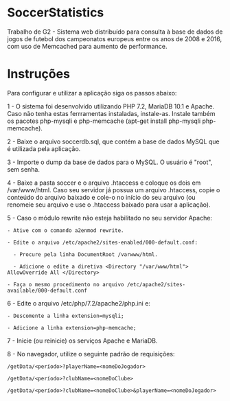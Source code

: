 # SoccerStatistics
Trabalho de G2 - Sistema web distribuído para consulta à base de dados de jogos de futebol dos campeonatos europeus entre os anos de 2008 e 2016, com uso de Memcached para aumento de performance.

# Instruções
Para configurar e utilizar a aplicação siga os passos abaixo:

1 - O sistema foi desenvolvido utilizando PHP 7.2, MariaDB 10.1 e Apache. Caso não tenha estas ferrramentas instaladas, instale-as. Instale também os pacotes php-mysqli e php-memcache (apt-get install php-mysqli php-memcache).

2 - Baixe o arquivo soccerdb.sql, que contém a base de dados MySQL que é utilizada pela aplicação.

3 - Importe o dump da base de dados para o MySQL. O usuário é "root", sem senha.

4 - Baixe a pasta soccer e o arquivo .htaccess e coloque os dois em /var/www/html. Caso seu servidor já possua um arquivo .htaccess, copie o conteúdo do arquivo baixado e cole-o no início do seu arquivo (ou renomeie seu arquivo e use o .htaccess baixado para usar a aplicação).

5 - Caso o módulo rewrite não esteja habilitado no seu servidor Apache:

    - Ative com o comando a2enmod rewrite.
    
    - Edite o arquivo /etc/apache2/sites-enabled/000-default.conf:
      
      - Procure pela linha DocumentRoot /varwww/html.
      
      - Adicione o edite a diretiva <Directory "/var/www/html"> AllowOverride All </Directory>
    
    - Faça o mesmo procedimento no arquivo /etc/apache2/sites-available/000-default.conf

6 - Edite o arquivo /etc/php/7.2/apache2/php.ini e:
    
    - Descomente a linha extension=mysqli;
    
    - Adicione a linha extension=php-memcache;
    
7 - Inicie (ou reinicie) os serviços Apache e MariaDB.

8 - No navegador, utilize o seguinte padrão de requisições:
    
    /getData/<período>?playerName=<nomeDoJogador>
    
    /getData/<período>?clubName=<nomeDoClube>
    
    /getData/<período>?clubName=<nomeDoClube>&playerName=<nomeDoJogador>
